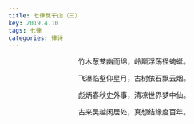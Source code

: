 ```yaml
---
title: 七律莫干山（三）
key: 2019.4.10
tags: 七律
categories: 律诗
---
```


<p align="center">竹木葱茏幽而绵，岭巅浮荡径蜿蜒。
</p>
<p align="center">飞瀑临壑仰星月，古树依石飘云烟。
</p>
<p align="center">彪炳春秋史外事，清凉世界梦中仙。
</p>
<p align="center">古来吴越闲居处，真想结缘度百年。
</p>
